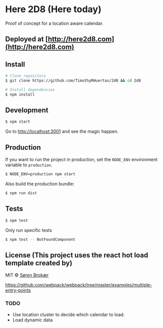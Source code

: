 # Here 2D8 (Here today)

Proof of concept for a location aware calendar. 

## Deployed at [http://here2d8.com](http://here2d8.com)

## Install

```sh
# Clone repository
$ git clone https://github.com/TimothyRHuertas/2d8 && cd 2d8

# Install dependencies
$ npm install
```

## Development

```sh
$ npm start
```

Go to [http://localhost:3001](http://localhost:3001) and see the magic happen.

## Production

If you want to run the project in production, set the `NODE_ENV` environment variable to `production`.

```sh
$ NODE_ENV=production npm start
```

Also build the production bundle:

```sh
$ npm run dist
```

## Tests

```sh
$ npm test
```

Only run specific tests

```sh
$ npm test -- NotFoundComponent
```

## License (This project uses the react hot load template created by)

MIT © [Søren Brokær](http://srn.io)

https://github.com/webpack/webpack/tree/master/examples/multiple-entry-points

### TODO
* Use location cluster to decide which calendar to load.
* Load dynamic data

